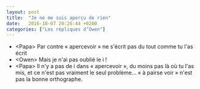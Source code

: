 ```yaml
---
layout: post
title:  "Je ne me suis aperçu de rien"
date:   2016-10-07 20:26:44 +0200
categories: ["Les répliques d’Owen"]
---
```


-   \<Papa\> Par contre « apercevoir » ne s'écrit pas du tout comme tu l'as écrit
-   \<Owen\> Mais je n'ai pas oublié le i !
-   \<Papa\> Il n'y a pas de i dans « apercevoir », du moins pas là où
    tu l'as mis, et ce n'est pas vraiment le seul problème… « à pairse
    voir » n'est pas la bonne orthographe.
